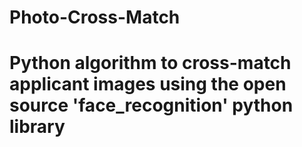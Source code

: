 # Photo-Cross-Match 
# Python algorithm to cross-match applicant images using the open source 'face_recognition' python library
